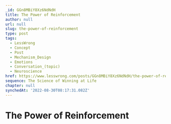 ```yaml
---
_id: GGn8MBiY8Xz6NdNdH
title: The Power of Reinforcement
author: null
url: null
slug: the-power-of-reinforcement
type: post
tags:
  - LessWrong
  - Concept
  - Post
  - Mechanism_Design
  - Emotions
  - Conversation_(topic)
  - Neuroscience
href: https://www.lesswrong.com/posts/GGn8MBiY8Xz6NdNdH/the-power-of-reinforcement
sequence: The Science of Winning at Life
chapter: null
synchedAt: '2022-08-30T08:17:31.082Z'
---
```


# The Power of Reinforcement
